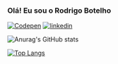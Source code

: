 ### Olá! Eu sou o Rodrigo Botelho

[![Codepen](https://img.shields.io/badge/Codepen-000000?style=for-the-badge&logo=codepen&logoColor=white)](https://codepen.io/rodrigocbotelho)
[![linkedin](https://img.shields.io/badge/LinkedIn-0077B5?style=for-the-badge&logo=linkedin&logoColor=white)](https://www.linkedin.com/in/rodrigo-botelho-881535248/)

![Anurag's GitHub stats](https://github-readme-stats.vercel.app/api?username=rodrigocbotelho&show_icons=true&theme=tokyonight)

[![Top Langs](https://github-readme-stats.vercel.app/api/top-langs/?username=rodrigocbotelho&layout=compact)](https://github.com/anuraghazra/github-readme-stats)
